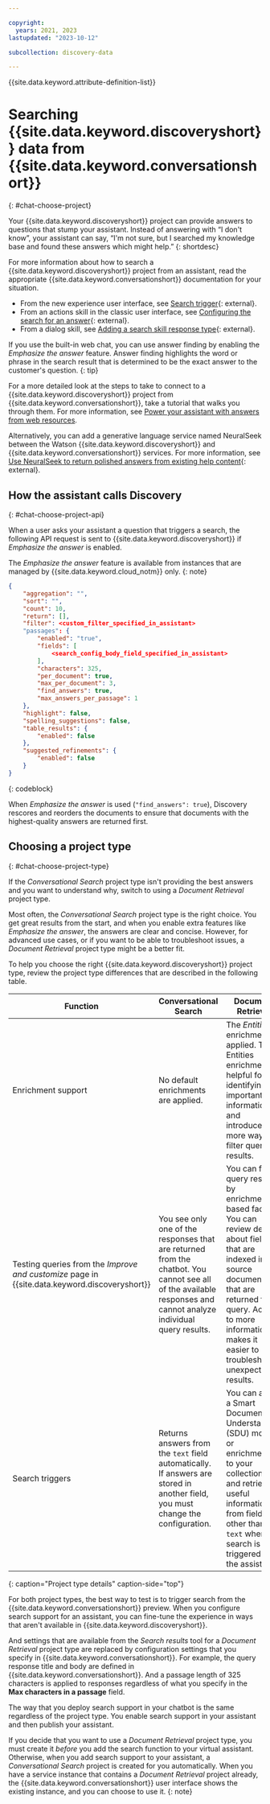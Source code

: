 ```yaml
---

copyright:
  years: 2021, 2023
lastupdated: "2023-10-12"

subcollection: discovery-data

---
```


{{site.data.keyword.attribute-definition-list}}

# Searching {{site.data.keyword.discoveryshort}} data from {{site.data.keyword.conversationshort}}
{: #chat-choose-project}

Your {{site.data.keyword.discoveryshort}} project can provide answers to questions that stump your assistant. Instead of answering with “I don't know”, your assistant can say, “I'm not sure, but I searched my knowledge base and found these answers which might help.” 
{: shortdesc}

For more information about how to search a {{site.data.keyword.discoveryshort}} project from an assistant, read the appropriate {{site.data.keyword.conversationshort}} documentation for your situation.

- From the new experience user interface, see [Search trigger](/docs/watson-assistant?topic=watson-assistant-search-add#search-add-trigger){: external}.
- From an actions skill in the classic user interface, see [Configuring the search for an answer](/docs/assistant?topic=assistant-actions#actions-what-next-search){: external}.
- From a dialog skill, see [Adding a search skill response type](/docs/assistant?topic=assistant-dialog-overview#dialog-overview-add-search-skill){: external}.

If you use the built-in web chat, you can use answer finding by enabling the *Emphasize the answer* feature. Answer finding highlights the word or phrase in the search result that is determined to be the exact answer to the customer's question.
{: tip}

For a more detailed look at the steps to take to connect to a {{site.data.keyword.discoveryshort}} project from {{site.data.keyword.conversationshort}}, take a tutorial that walks you through them. For more information, see [Power your assistant with answers from web resources](/docs/discovery-data?topic=discovery-data-tutorial-assistant-fred).

Alternatively, you can add a generative language service named NeuralSeek between the Watson {{site.data.keyword.discoveryshort}} and {{site.data.keyword.conversationshort}} services. For more information, see [Use NeuralSeek to return polished answers from existing help content](/docs/watson-assistant?topic=watson-assistant-tutorial-neuralseek){: external}.

## How the assistant calls Discovery
{: #chat-choose-project-api}

When a user asks your assistant a question that triggers a search, the following API request is sent to {{site.data.keyword.discoveryshort}} if *Emphasize the answer* is enabled.

The *Emphasize the answer* feature is available from instances that are managed by {{site.data.keyword.cloud_notm}} only.
{: note}

```json
{
    "aggregation": "",
    "sort": "",
    "count": 10,
    "return": [],
    "filter": <custom_filter_specified_in_assistant>
    "passages": {
		"enabled": "true",
      	"fields": [
        	<search_config_body_field_specified_in_assistant>
      	],
      	"characters": 325,
      	"per_document": true,
      	"max_per_document": 3,
        "find_answers": true,
        "max_answers_per_passage": 1
    },
    "highlight": false,
    "spelling_suggestions": false,
    "table_results": {
      	"enabled": false
    },
    "suggested_refinements": {
      	"enabled": false
    }
}
```
{: codeblock}

When *Emphasize the answer* is used (`"find_answers": true`), Discovery rescores and reorders the documents to ensure that documents with the highest-quality answers are returned first.

## Choosing a project type
{: #chat-choose-project-type}

If the *Conversational Search* project type isn't providing the best answers and you want to understand why, switch to using a *Document Retrieval* project type.

Most often, the *Conversational Search* project type is the right choice. You get great results from the start, and when you enable extra features like *Emphasize the answer*, the answers are clear and concise. However, for advanced use cases, or if you want to be able to troubleshoot issues, a *Document Retrieval* project type might be a better fit.

To help you choose the right {{site.data.keyword.discoveryshort}} project type, review the project type differences that are described in the following table.

| Function | Conversational Search | Document Retrieval |
|----------|-----------------------|--------------------|
| Enrichment support | No default enrichments are applied. | The *Entities* enrichment is applied. The Entities enrichment is helpful for identifying important information and introduces more ways to filter query results. |
| Testing queries from the *Improve and customize* page in {{site.data.keyword.discoveryshort}} | You see only one of the responses that are returned from the chatbot. You cannot see all of the available responses and cannot analyze individual query results. | You can filter query results by enrichment-based facets. You can review details about fields that are indexed in the source documents that are returned for a query. Access to more information makes it easier to troubleshoot unexpected results. |
| Search triggers | Returns answers from the `text` field automatically. If answers are stored in another field, you must change the configuration. | You can apply a Smart Document Understanding (SDU) model or enrichments to your collections and retrieve useful information from fields other than `text` when search is triggered from the assistant. |
{: caption="Project type details" caption-side="top"}

For both project types, the best way to test is to trigger search from the {{site.data.keyword.conversationshort}} preview. When you configure search support for an assistant, you can fine-tune the experience in ways that aren't available in {{site.data.keyword.discoveryshort}}. 

And settings that are available from the *Search results* tool for a *Document Retrieval* project type are replaced by configuration settings that you specify in {{site.data.keyword.conversationshort}}. For example, the query response title and body are defined in {{site.data.keyword.conversationshort}}. And a passage length of 325 characters is applied to responses regardless of what you specify in the **Max characters in a passage** field.

The way that you deploy search support in your chatbot is the same regardless of the project type. You enable search support in your assistant and then publish your assistant.

If you decide that you want to use a *Document Retrieval* project type, you must create it *before* you add the search function to your virtual assistant. Otherwise, when you add search support to your assistant, a *Conversational Search* project is created for you automatically. When you have a service instance that contains a *Document Retrieval* project already, the {{site.data.keyword.conversationshort}} user interface shows the existing instance, and you can choose to use it.
{: note}
